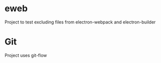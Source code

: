 # eweb
Project to test excluding files from electron-webpack and electron-builder

# Git
Project uses git-flow
